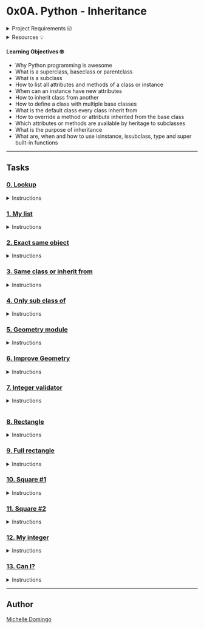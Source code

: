 # 0x0A. Python - Inheritance

<details><summary>Project Requirements ☑️</summary>

* Allowed editors: vi, vim, emacs
* All your files will be compiled on Ubuntu 14.04 LTS
* Your programs and functions will be compiled with gcc 4.8.4 using the flags -Wall -Werror -Wextra and -pedantic
* All your files should end with a new line
* A README.md file, at the root of the folder of the project is mandatory
* Your code should use the Betty style. It will be checked using betty-style.pl and betty-doc.pl
* You are not allowed to use global variables
* No more than 5 functions per file
* You are not allowed to use the standard library. Any use of functions like printf, puts, etc… is forbidden
* You are allowed to use _putchar
* You don’t have to push _putchar.c, we will use our file. If you do it won’t be taken into account
* In the following examples, the main.c files are shown as examples. You can use them to test your functions, but you don’t have to push them to your repo (if you do we won’t take them into account). We will use our own main.c files at compilation. Our main.c files might be different from the one shown in the examples
* The prototypes of all your functions and the prototype of the function _putchar should be included in your header file called holberton.h
* Don’t forget to push your header file
</details>

<details><summary>Resources 💡</summary>
...
</details>

#### Learning Objectives 🤓

* Why Python programming is awesome
* What is a superclass, baseclass or parentclass
* What is a subclass
* How to list all attributes and methods of a class or instance
* When can an instance have new attributes
* How to inherit class from another
* How to define a class with multiple base classes 
* What is the default class every class inherit from
* How to override a method or attribute inherited from the base class
* Which attributes or methods are available by heritage to subclasses
* What is the purpose of inheritance
* What are, when and how to use isinstance, issubclass, type and super built-in functions

---
## Tasks

### [0. Lookup](./0-lookup.py)
<details><summary>Instructions</summary>

* Write a function that returns the list of available attributes and methods of an object:
```

```
</details>

### [1. My list](./1-my_list.py)
<details><summary>Instructions</summary>

* Write a class MyList that inherits from list:
```

```
</details>

### [2. Exact same object](./2-is_same_class.py)
<details><summary>Instructions</summary>

* Write a function that returns True if the object is exactly an instance of the specified class ; otherwise False.
```

```
</details>

### [3. Same class or inherit from](./3-is_kind_of_class.py)
<details><summary>Instructions</summary>

* Write a function that returns True if the object is an instance of, or if the object is an instance of a class that inherited from, the specified class ; otherwise False.
```

```
</details>

### [4. Only sub class of](./4-inherits_from.py)
<details><summary>Instructions</summary>

* Write a function that returns True if the object is an instance of a class that inherited (directly or indirectly) from the specified class ; otherwise False.
```

```
</details>

### [5. Geometry module](./5-base_geometry.py)
<details><summary>Instructions</summary>

* Write an empty class BaseGeometry.
```

```
</details>

### [6. Improve Geometry](./6-base_geometry.py)
<details><summary>Instructions</summary>

* Write a class BaseGeometry (based on 5-base_geometry.py).
```

```
</details>

### [7. Integer validator](./7-base_geometry.py)
<details><summary>Instructions</summary>

* Write a class BaseGeometry (based on 6-b</details>
```

```
</details>

### [8. Rectangle](./8-rectangle.py)
<details><summary>Instructions</summary>

* Write a class Rectangle that inherits from BaseGeometry (7-base_geometry.py).
```

```
</details>

### [9. Full rectangle](./9-rectangle.py)
<details><summary>Instructions</summary>

* Write a class Rectangle that inherits from BaseGeometry (7-base_geometry.py).
(task based on 8-rectangle.py)
```

```
</details>

### [10. Square #1](./10-square.py)
<details><summary>Instructions</summary>

* Write a class Square that inherits from Rectangle (9-rectangle.py):
```

```
</details>

### [11. Square #2](./11-square.py)
<details><summary>Instructions</summary>

* Write a class Square that inherits from Rectangle (9-rectangle.py).
(task based on 10-square.py).
```

```
</details>

### [12. My integer](./100-my_int.py)
<details><summary>Instructions</summary>

* Write a class MyInt that inherits from int:
```

```
</details>

### [13. Can I?](./101-add_attribute.py)
<details><summary>Instructions</summary>

* Write a function that adds a new attribute to an object if it’s possible:
```

```
</details>

---

## Author
[Michelle Domingo](https://github.com/michedomingo)
